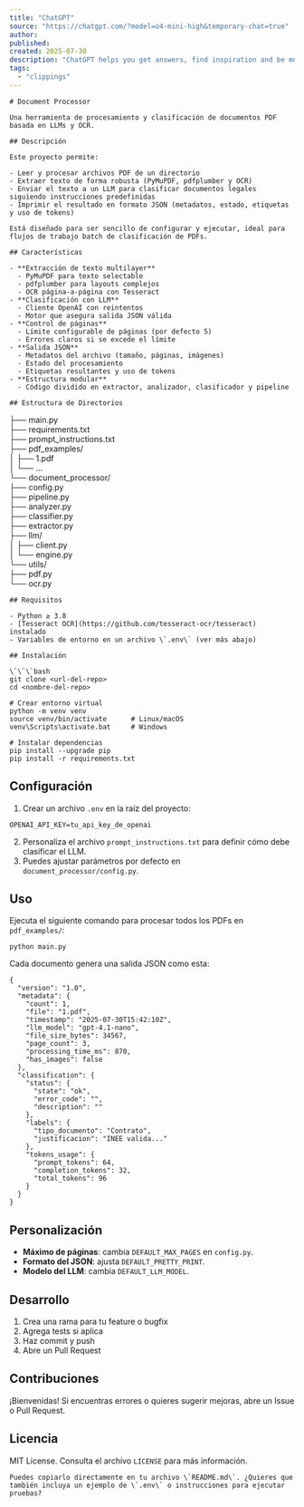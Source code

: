 ```yaml
---
title: "ChatGPT"
source: "https://chatgpt.com/?model=o4-mini-high&temporary-chat=true"
author:
published:
created: 2025-07-30
description: "ChatGPT helps you get answers, find inspiration and be more productive. It is free to use and easy to try. Just ask and ChatGPT can help with writing, learning, brainstorming and more."
tags:
  - "clippings"
---
```

```
# Document Processor

Una herramienta de procesamiento y clasificación de documentos PDF basada en LLMs y OCR.

## Descripción

Este proyecto permite:

- Leer y procesar archivos PDF de un directorio  
- Extraer texto de forma robusta (PyMuPDF, pdfplumber y OCR)  
- Enviar el texto a un LLM para clasificar documentos legales siguiendo instrucciones predefinidas  
- Imprimir el resultado en formato JSON (metadatos, estado, etiquetas y uso de tokens)  

Está diseñado para ser sencillo de configurar y ejecutar, ideal para flujos de trabajo batch de clasificación de PDFs.

## Características

- **Extracción de texto multilayer**
  - PyMuPDF para texto selectable  
  - pdfplumber para layouts complejos  
  - OCR página-a-página con Tesseract  
- **Clasificación con LLM**
  - Cliente OpenAI con reintentos  
  - Motor que asegura salida JSON válida  
- **Control de páginas**
  - Límite configurable de páginas (por defecto 5)  
  - Errores claros si se excede el límite  
- **Salida JSON**
  - Metadatos del archivo (tamaño, páginas, imágenes)  
  - Estado del procesamiento  
  - Etiquetas resultantes y uso de tokens  
- **Estructura modular**
  - Código dividido en extractor, analizador, clasificador y pipeline

## Estructura de Directorios
```

├── main.py  
├── requirements.txt  
├── prompt\_instructions.txt  
├── pdf\_examples/  
│ ├── 1.pdf  
│ └── ...  
└── document\_processor/  
├── config.py  
├── pipeline.py  
├── analyzer.py  
├── classifier.py  
├── extractor.py  
├── llm/  
│ ├── client.py  
│ └── engine.py  
└── utils/  
├── pdf.py  
└── ocr.py

```
## Requisitos

- Python ≥ 3.8  
- [Tesseract OCR](https://github.com/tesseract-ocr/tesseract) instalado  
- Variables de entorno en un archivo \`.env\` (ver más abajo)

## Instalación

\`\`\`bash
git clone <url-del-repo>
cd <nombre-del-repo>

# Crear entorno virtual
python -m venv venv
source venv/bin/activate      # Linux/macOS
venv\Scripts\activate.bat     # Windows

# Instalar dependencias
pip install --upgrade pip
pip install -r requirements.txt
```

## Configuración

1. Crear un archivo `.env` en la raíz del proyecto:
```
OPENAI_API_KEY=tu_api_key_de_openai
```
2. Personaliza el archivo `prompt_instructions.txt` para definir cómo debe clasificar el LLM.
3. Puedes ajustar parámetros por defecto en `document_processor/config.py`.

## Uso

Ejecuta el siguiente comando para procesar todos los PDFs en `pdf_examples/`:

```
python main.py
```

Cada documento genera una salida JSON como esta:

```
{
  "version": "1.0",
  "metadata": {
    "count": 1,
    "file": "1.pdf",
    "timestamp": "2025-07-30T15:42:10Z",
    "llm_model": "gpt-4.1-nano",
    "file_size_bytes": 34567,
    "page_count": 3,
    "processing_time_ms": 870,
    "has_images": false
  },
  "classification": {
    "status": {
      "state": "ok",
      "error_code": "",
      "description": ""
    },
    "labels": {
      "tipo_documento": "Contrato",
      "justificacion": "INEE valida..."
    },
    "tokens_usage": {
      "prompt_tokens": 64,
      "completion_tokens": 32,
      "total_tokens": 96
    }
  }
}
```

## Personalización

- **Máximo de páginas**: cambia `DEFAULT_MAX_PAGES` en `config.py`.
- **Formato del JSON**: ajusta `DEFAULT_PRETTY_PRINT`.
- **Modelo del LLM**: cambia `DEFAULT_LLM_MODEL`.

## Desarrollo

1. Crea una rama para tu feature o bugfix
2. Agrega tests si aplica
3. Haz commit y push
4. Abre un Pull Request

## Contribuciones

¡Bienvenidas! Si encuentras errores o quieres sugerir mejoras, abre un Issue o Pull Request.

## Licencia

MIT License. Consulta el archivo `LICENSE` para más información.

```
Puedes copiarlo directamente en tu archivo \`README.md\`. ¿Quieres que también incluya un ejemplo de \`.env\` o instrucciones para ejecutar pruebas?
```